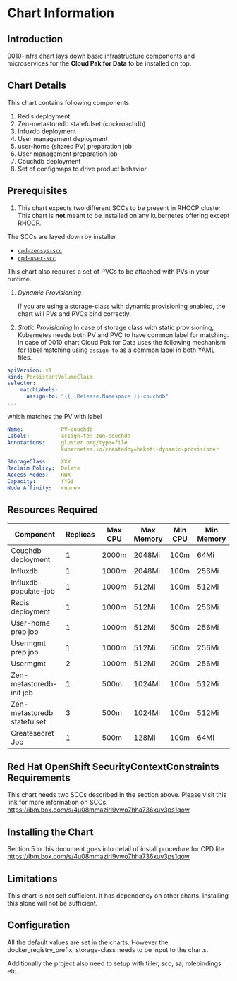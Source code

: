 # Chart Information

## Introduction

0010-infra chart lays down basic infrastructure components and microservices for the **Cloud Pak for Data** to be installed on top.

## Chart Details

This chart contains following components

1. Redis deployment
2. Zen-metastoredb statefulset (cockroachdb)
3. Infuxdb deployment
4. User management deployment
5. user-home (shared PV) preparation job
6. User management preparation job
7. Couchdb deployment
8. Set of configmaps to drive product behavior

## Prerequisites

1. This  chart expects two different SCCs to be present in RHOCP cluster. This chart is **not** meant to be installed on any kubernetes offering except RHOCP.

The SCCs are layed down by installer

* [`cpd-zensys-scc`](https://ibm.biz/cpkspec-scc)
* [`cpd-user-scc`](https://ibm.biz/cpkspec-scc)

This chart also requires a set of PVCs to be attached with PVs in your runtime.

1. *Dynamic Provisioning*

    If you are using a storage-class with dynamic provisioning enabled, the chart will PVs and PVCs bind correctly.

2. *Static Provisioning*
    In case of storage class with static provisioning, Kubernetes needs both PV and PVC to have common label for matching. In case of 0010 chart Cloud Pak for Data uses the following mechanism for label matching using `assign-to` as a common label in both YAML files.

```yaml
apiVersion: v1
kind: PersistentVolumeClaim
selector:
    matchLabels:
      assign-to: "{{ .Release.Namespace }}-couchdb"
...
```

which matches the PV with label

```yaml
Name:            PV-couchdb
Labels:          assign-to: zen-couchdb
Annotations:     gluster.org/type=file
                 kubernetes.io/createdby=heketi-dynamic-provisioner

StorageClass:    XXX
Reclaim Policy:  Delete
Access Modes:    RWX
Capacity:        YYGi
Node Affinity:   <none>
```

## Resources Required

| Component                   	| Replicas 	| Max CPU | Max Memory 	| Min CPU | Min Memory 	|
|-----------------------------	|----------	|---------|-------------|---------|-------------|
| Couchdb deployment          	| 1        	| 2000m   | 2048Mi 	    | 100m    | 64Mi	    |
| Influxdb                    	| 1        	| 1000m   | 2048Mi 	    | 100m    | 256Mi 	    |
| Influxdb-populate-job       	| 1        	| 1000m   | 512Mi  	    | 100m    | 512Mi  	    |
| Redis deployment            	| 1        	| 1000m   | 512Mi  	    | 100m    | 256Mi 	    |
| User-home prep job          	| 1        	| 1000m   | 512Mi  	    | 500m    | 256Mi  	    |
| Usermgmt prep job          	| 1        	| 1000m   | 512Mi  	    | 500m    | 256Mi  	    |
| Usermgmt                    	| 2        	| 1000m   | 512Mi  	    | 200m    | 256Mi  	    |
| Zen-metastoredb-init job    	| 1        	| 500m    | 1024Mi 	    | 100m    | 512Mi	    |
| Zen-metastoredb statefulset 	| 3        	| 500m    | 1024Mi 	    | 100m    | 512Mi 	    |
| Createsecret Job          	| 1        	| 500m    | 128Mi 	    | 100m    | 64Mi 	    |

## Red Hat OpenShift SecurityContextConstraints Requirements

This chart needs two SCCs described in the section above.
Please visit this link for more information on SCCs.
<https://ibm.box.com/s/4u08mmazirl9vwo7hha736xuv3ps1qow>

## Installing the Chart

Section 5 in this document goes into detail of install procedure for CPD lite <https://ibm.box.com/s/4u08mmazirl9vwo7hha736xuv3ps1qow>

## Limitations

This chart is not self sufficient. It has dependency on other charts. Installing this alone will not be sufficient.

## Configuration

All the default values are set in the charts. However the docker_registry_prefix, storage-class needs to be input to the charts.

Additionally the project also need to setup with tiller, scc, sa, rolebindings etc.

